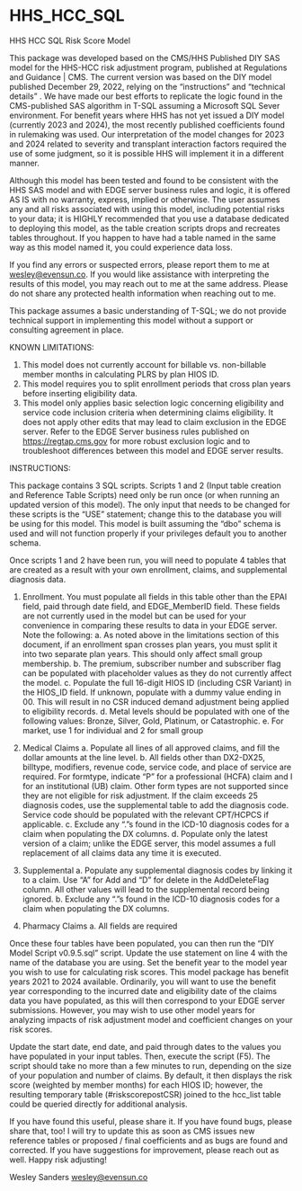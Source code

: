 # HHS_HCC_SQL

HHS HCC SQL Risk Score Model

This package was developed based on the CMS/HHS Published DIY SAS model for the HHS-HCC risk adjustment program, published at Regulations and Guidance | CMS. The current version was based on the DIY model published December 29, 2022, relying on the “instructions”  and “technical details” . We have made our best efforts to replicate the logic found in the CMS-published SAS algorithm in T-SQL assuming a Microsoft SQL Sever environment. For benefit years where HHS has not yet issued a DIY model (currently 2023 and 2024), the most recently published coefficients found in rulemaking was used.  Our interpretation of the model changes for 2023 and 2024 related to severity and transplant interaction factors required the use of some judgment, so it is possible HHS will implement it in a different manner.

Although this model has been tested and found to be consistent with the HHS SAS model and with EDGE server business rules and logic, it is offered AS IS with no warranty, express, implied or otherwise. The user assumes any and all risks associated with using this model, including potential risks to your data; it is HIGHLY recommended that you use a database dedicated to deploying this model, as the table creation scripts drops and recreates tables throughout. If you happen to have had a table named in the same way as this model named it, you could experience data loss. 

If you find any errors or suspected errors, please report them to me at wesley@evensun.co. If you would like assistance with interpreting the results of this model, you may reach out to me at the same address. Please do not share any protected health information when reaching out to me.

This package assumes a basic understanding of T-SQL; we do not provide technical support in implementing this model without a support or consulting agreement in place.

KNOWN LIMITATIONS:

1.	This model does not currently account for billable vs. non-billable member months in calculating PLRS by plan HIOS ID.
2.	This model requires you to split enrollment periods that cross plan years before inserting eligibility data.
3.	This model only applies basic selection logic concerning eligibility and service code inclusion criteria when determining claims eligibility. It does not apply other edits that may lead to claim exclusion in the EDGE server. Refer to the EDGE Server business rules published on https://regtap.cms.gov for more robust exclusion logic and to troubleshoot differences between this model and EDGE server results.

INSTRUCTIONS:

This package contains 3 SQL scripts. Scripts 1 and 2 (Input table creation and Reference Table Scripts) need only be run once (or when running an updated version of this model). The only input that needs to be changed for these scripts is the “USE” statement; change this to the database you will be using for this model. This model is built assuming the “dbo” schema is used and will not function properly if your privileges default you to another schema.

Once scripts 1 and 2 have been run, you will need to populate 4 tables that are created as a result with your own enrollment, claims, and supplemental diagnosis data.

1.	Enrollment. You must populate all fields in this table other than the EPAI field, paid through date field, and EDGE_MemberID field. These fields are not currently used in the model but can be used for your convenience in comparing these results to data in your EDGE server. Note the following:
a.	As noted above in the limitations section of this document, if an enrollment span crosses plan years, you must split it into two separate plan years. This should only affect small group membership. 
b.	The premium, subscriber number and subscriber flag can be populated with placeholder values as they do not currently affect the model.
c.	Populate the full 16-digit HIOS ID (including CSR Variant) in the HIOS_ID field. If unknown, populate with a dummy value ending in 00. This will result in no CSR induced demand adjustment being applied to eligibility records.
d.	Metal levels should be populated with one of the following values: Bronze, Silver, Gold, Platinum, or Catastrophic. 
e.	For market, use 1 for individual and 2 for small group

2.	Medical Claims
a.	Populate all lines of all approved claims, and fill the dollar amounts at the line level.
b.	All fields other than DX2-DX25, billtype, modifiers, revenue code, service code, and place of service are required. For formtype, indicate “P” for a professional (HCFA) claim and I for an institutional (UB) claim. Other form types are not supported since they are not eligible for risk adjustment. If the claim exceeds 25 diagnosis codes, use the supplemental table to add the diagnosis code. Service code should be populated with the relevant CPT/HCPCS if applicable. 
c.	Exclude any “.”s found in the ICD-10 diagnosis codes for a claim when populating the DX columns.
d.	Populate only the latest version of a claim; unlike the EDGE server, this model assumes a full replacement of all claims data any time it is executed.

3.	Supplemental
a.	Populate any supplemental diagnosis codes by linking it to a claim. Use “A” for Add and “D” for delete in the AddDeleteFlag column. All other values will lead to the supplemental record being ignored. 
b.	Exclude any “.”s found in the ICD-10 diagnosis codes for a claim when populating the DX columns.

4.	Pharmacy Claims
a.	All fields are required

Once these four tables have been populated, you can then run the “DIY Model Script v0.9.5.sql” script. Update the use statement on line 4 with the name of the database you are using. Set the benefit year to the model year you wish to use for calculating risk scores. This model package has benefit years 2021 to 2024 available. Ordinarily, you will want to use the benefit year corresponding to the incurred date and eligibility date of the claims data you have populated, as this will then correspond to your EDGE server submissions. However, you may wish to use other model years for analyzing impacts of risk adjustment model and coefficient changes on your risk scores.

Update the start date, end date, and paid through dates to the values you have populated in your input tables. Then, execute the script (F5). The script should take no more than a few minutes to run, depending on the size of your population and number of claims. By default, it then displays the risk score (weighted by member months) for each HIOS ID; however, the resulting temporary table (#riskscorepostCSR) joined to the hcc_list table could be queried directly for additional analysis.

If you have found this useful, please share it. If you have found bugs, please share that, too! I will try to update this as soon as CMS issues new reference tables or proposed / final coefficients and as bugs are found and corrected. If you have suggestions for improvement, please reach out as well. Happy risk adjusting!

Wesley Sanders
wesley@evensun.co

